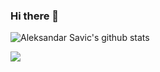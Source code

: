 ### Hi there 👋

![Aleksandar Savic's github stats](https://github-readme-stats.vercel.app/api?username=aca24&count_private=true&show_icons=true&theme=tokyonight)
<!--
![Top Langs](https://github-readme-stats.vercel.app/api/top-langs/?username=aca24&layout=compact&count_private=true&show_icons=true&theme=chartreuse-dark)
-->
[<img src="https://img.shields.io/badge/linkedin-%230077B5.svg?&style=for-the-badge&logo=linkedin&logoColor=black" />](https://www.linkedin.com/in/aleksandar-savi%C4%87/)


